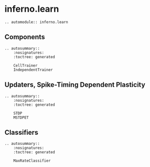 # inferno.learn

```{eval-rst}
.. automodule:: inferno.learn
```

## Components
```{eval-rst}
.. autosummary::
    :nosignatures:
    :toctree: generated

    CellTrainer
    IndependentTrainer
```

## Updaters, Spike-Timing Dependent Plasticity
```{eval-rst}
.. autosummary::
    :nosignatures:
    :toctree: generated

    STDP
    MSTDPET
```

## Classifiers
```{eval-rst}
.. autosummary::
    :nosignatures:
    :toctree: generated

    MaxRateClassifier
```
